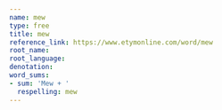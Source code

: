 ```yaml
---
name: mew
type: free
title: mew
reference_link: https://www.etymonline.com/word/mew
root_name: 
root_language: 
denotation: 
word_sums:
- sum: 'Mew + '
  respelling: mew
---
```

